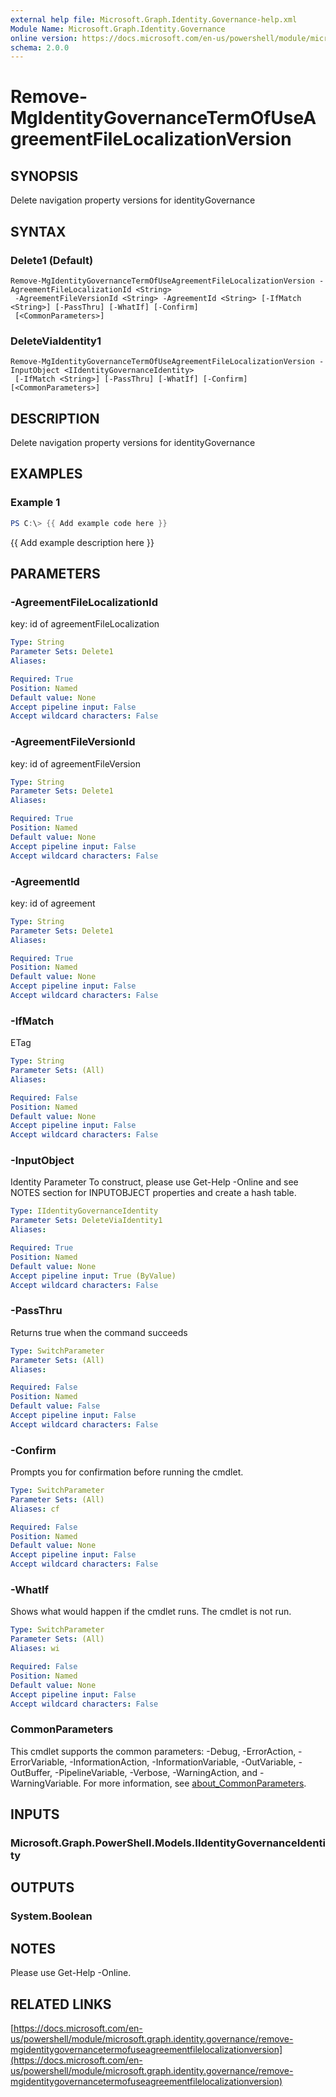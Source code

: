 ```yaml
---
external help file: Microsoft.Graph.Identity.Governance-help.xml
Module Name: Microsoft.Graph.Identity.Governance
online version: https://docs.microsoft.com/en-us/powershell/module/microsoft.graph.identity.governance/remove-mgidentitygovernancetermofuseagreementfilelocalizationversion
schema: 2.0.0
---
```


# Remove-MgIdentityGovernanceTermOfUseAgreementFileLocalizationVersion

## SYNOPSIS
Delete navigation property versions for identityGovernance

## SYNTAX

### Delete1 (Default)
```
Remove-MgIdentityGovernanceTermOfUseAgreementFileLocalizationVersion -AgreementFileLocalizationId <String>
 -AgreementFileVersionId <String> -AgreementId <String> [-IfMatch <String>] [-PassThru] [-WhatIf] [-Confirm]
 [<CommonParameters>]
```

### DeleteViaIdentity1
```
Remove-MgIdentityGovernanceTermOfUseAgreementFileLocalizationVersion -InputObject <IIdentityGovernanceIdentity>
 [-IfMatch <String>] [-PassThru] [-WhatIf] [-Confirm] [<CommonParameters>]
```

## DESCRIPTION
Delete navigation property versions for identityGovernance

## EXAMPLES

### Example 1
```powershell
PS C:\> {{ Add example code here }}
```

{{ Add example description here }}

## PARAMETERS

### -AgreementFileLocalizationId
key: id of agreementFileLocalization

```yaml
Type: String
Parameter Sets: Delete1
Aliases:

Required: True
Position: Named
Default value: None
Accept pipeline input: False
Accept wildcard characters: False
```

### -AgreementFileVersionId
key: id of agreementFileVersion

```yaml
Type: String
Parameter Sets: Delete1
Aliases:

Required: True
Position: Named
Default value: None
Accept pipeline input: False
Accept wildcard characters: False
```

### -AgreementId
key: id of agreement

```yaml
Type: String
Parameter Sets: Delete1
Aliases:

Required: True
Position: Named
Default value: None
Accept pipeline input: False
Accept wildcard characters: False
```

### -IfMatch
ETag

```yaml
Type: String
Parameter Sets: (All)
Aliases:

Required: False
Position: Named
Default value: None
Accept pipeline input: False
Accept wildcard characters: False
```

### -InputObject
Identity Parameter
To construct, please use Get-Help -Online and see NOTES section for INPUTOBJECT properties and create a hash table.

```yaml
Type: IIdentityGovernanceIdentity
Parameter Sets: DeleteViaIdentity1
Aliases:

Required: True
Position: Named
Default value: None
Accept pipeline input: True (ByValue)
Accept wildcard characters: False
```

### -PassThru
Returns true when the command succeeds

```yaml
Type: SwitchParameter
Parameter Sets: (All)
Aliases:

Required: False
Position: Named
Default value: False
Accept pipeline input: False
Accept wildcard characters: False
```

### -Confirm
Prompts you for confirmation before running the cmdlet.

```yaml
Type: SwitchParameter
Parameter Sets: (All)
Aliases: cf

Required: False
Position: Named
Default value: None
Accept pipeline input: False
Accept wildcard characters: False
```

### -WhatIf
Shows what would happen if the cmdlet runs.
The cmdlet is not run.

```yaml
Type: SwitchParameter
Parameter Sets: (All)
Aliases: wi

Required: False
Position: Named
Default value: None
Accept pipeline input: False
Accept wildcard characters: False
```

### CommonParameters
This cmdlet supports the common parameters: -Debug, -ErrorAction, -ErrorVariable, -InformationAction, -InformationVariable, -OutVariable, -OutBuffer, -PipelineVariable, -Verbose, -WarningAction, and -WarningVariable. For more information, see [about_CommonParameters](http://go.microsoft.com/fwlink/?LinkID=113216).

## INPUTS

### Microsoft.Graph.PowerShell.Models.IIdentityGovernanceIdentity
## OUTPUTS

### System.Boolean
## NOTES
Please use Get-Help -Online.

## RELATED LINKS

[https://docs.microsoft.com/en-us/powershell/module/microsoft.graph.identity.governance/remove-mgidentitygovernancetermofuseagreementfilelocalizationversion](https://docs.microsoft.com/en-us/powershell/module/microsoft.graph.identity.governance/remove-mgidentitygovernancetermofuseagreementfilelocalizationversion)

